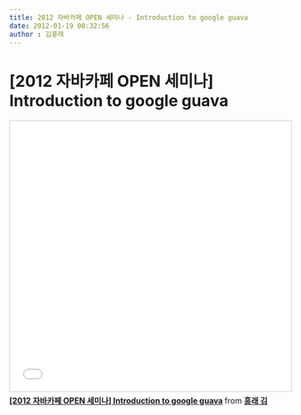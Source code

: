 ```yaml
---
title: 2012 자바카페 OPEN 세미나 - Introduction to google guava
date: 2012-01-19 00:32:56
author : 김흥래
---
```


# [2012 자바카페 OPEN 세미나] Introduction to google guava

<iframe src="//www.slideshare.net/slideshow/embed_code/key/CS9Ecrn8uKmcZa" width="595" height="485" frameborder="0" marginwidth="0" marginheight="0" scrolling="no" style="border:1px solid #CCC; border-width:1px; margin-bottom:5px; max-width: 100%;" allowfullscreen> </iframe> <div style="margin-bottom:5px"> <strong> <a href="//www.slideshare.net/heungrae_kim/2012-open-introduction-to-google-guava" title="[2012 자바카페 OPEN 세미나] Introduction to google guava" target="_blank">[2012 자바카페 OPEN 세미나] Introduction to google guava</a> </strong> from <strong><a href="https://www.slideshare.net/heungrae_kim" target="_blank">흥래 김</a></strong> </div>